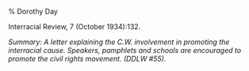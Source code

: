 % Dorothy Day

Interracial Review, 7 (October 1934):132.

*Summary: A letter explaining the C.W. involvement in promoting the
interracial cause. Speakers, pamphlets and schools are encouraged to
promote the civil rights movement. (DDLW \#55).*


